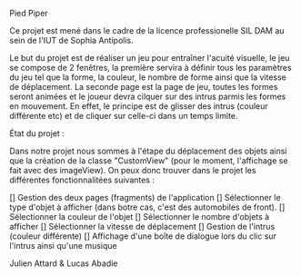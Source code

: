 Pied Piper 

Ce projet est mené dans le cadre de la licence professionelle SIL DAM au sein de l'IUT de Sophia Antipolis.

Le but du projet est de réaliser un jeu pour entraîner l'acuité visuelle, le jeu se compose de 2 fenêtres, la première servira à définir tous les paramètres du jeu tel que la forme, la couleur, le nombre de forme ainsi que la vitesse de déplacement. La seconde page est la page de jeu, toutes les formes seront animées et le joueur devra cilquer sur des intrus parmis les formes en mouvement. 
En effet, le principe est de glisser des intrus (couleur différente etc) et de cliquer sur celle-ci dans un temps limite.

État du projet :

Dans notre projet nous sommes à l'étape du déplacement des objets ainsi que la création de la classe "CustomView" (pour le moment, l'affichage se fait avec des imageView). On peux donc trouver dans le projet les différentes fonctionnalitées suivantes :

[] Gestion des deux pages (fragments) de l'application
[] Sélectionner le type d'objet à afficher (dans botre cas, c'est des automobiles de front).
[] Sélectionner la couleur de l'objet
[] Sélectionner le nombre d'objets à afficher
[] Sélectionner la vitesse de déplacement
[] Gestion de l'intrus (couleur différente)
[] Affichage d'une boîte de dialogue lors du clic sur l'intrus ainsi qu'une musique

Julien Attard & Lucas Abadie